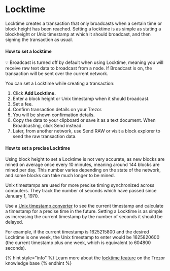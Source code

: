 # Locktime

Locktime creates a transaction that only broadcasts when a certain time or block height has been reached. Setting a locktime is as simple as stating a blockheight or Unix timestamp at which it should broadcast, and then signing the transaction as usual.

#### How to set a locktime

💡 Broadcast is turned off by default when using Locktime, meaning you will receive raw text data to broadcast from a node. If Broadcast is on, the transaction will be sent over the current network.

You can set a Locktime while creating a transaction:

1. Click **Add Locktime.**
2. Enter a block height or Unix timestamp when it should broadcast.
3. Set a fee.
4. Confirm transaction details on your Trezor.
5. You will be shown confirmation details.
6. Copy the data to your clipboard or save it as a text document. When Broadcasting, click Send instead.
7. Later, from another network, use Send RAW or visit a block explorer to send the raw transaction data.

#### How to set a precise Locktime

Using block height to set a Locktime is not very accurate, as new blocks are mined on average once every 10 minutes, meaning around 144 blocks are mined per day. This number varies depending on the state of the network, and some blocks can take much longer to be mined.

Unix timestamps are used for more precise timing synchronized across computers. They track the number of seconds which have passed since January 1, 1970.

Use a [Unix timestamp converter](https://www.unixtimestamp.com/) to see the current timestamp and calculate a timestamp for a precise time in the future. Setting a Locktime is as simple as increasing the current timestamp by the number of seconds it should be delayed.

For example, if the current timestamp is 1625215800 and the desired Locktime is one week, the Unix timestamp to enter would be 1625820600 (the current timestamp plus one week, which is equivalent to 604800 seconds).

{% hint style="info" %}
Learn more about the [locktime feature](https://trezor.io/learn/a/locktime-in-trezor-suite-app) on the Trezor knowledge base
{% endhint %}
